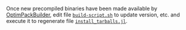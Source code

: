 Once new precompiled binaries have been made available by
[OptimPackBuilder](https://github.com/emmt/OptimPackBuilder), edit file
[`build-script.sh`](./build-script.sh) to update version, etc. and execute it
to regenerate file [`install_tarballs.jl`](./install_tarballs.jl).
